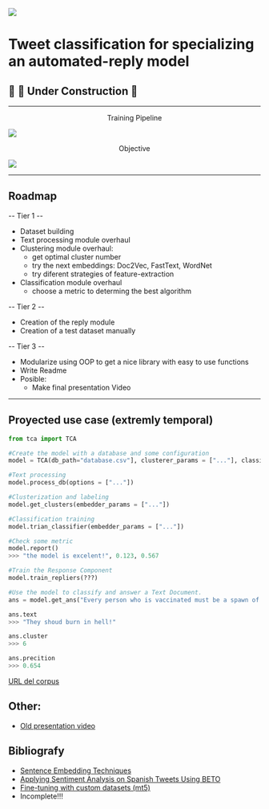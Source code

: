 ![](https://i.imgur.com/MW2UiDZ.png)

# Tweet classification for specializing an automated-reply model


## 👷 🚧 Under Construction 🚧

---

<center>Training Pipeline</center>  
  
![](https://i.imgur.com/jqXrqS3.png)

<center>Objective</center>  

![](https://i.imgur.com/3qBSEVD.png)

---
## __Roadmap__

-- Tier 1 --
* Dataset building
* Text processing module overhaul
* Clustering module overhaul:
    * get optimal cluster number
    * try the next embeddings: Doc2Vec, FastText, WordNet
    * try diferent strategies of feature-extraction
* Classification module overhaul  
    * choose a metric to determing the best algorithm

-- Tier 2 --
* Creation of the reply module
* Creation of a test dataset manually  

--  Tier 3 --
* Modularize using OOP to get a nice library with easy to use functions
* Write Readme
* Posible:   
    - Make final presentation Video

---

## Proyected use case (extremly temporal)

```python
from tca import TCA

#Create the model with a database and some configuration
model = TCA(db_path="database.csv"], clusterer_params = ["..."], classifier_params = ["..."] )

#Text processing
model.process_db(options = ["..."])

#Clusterization and labeling
model.get_clusters(embedder_params = ["..."])

#Classification training 
model.trian_classifier(embedder_params = ["..."])

#Check some metric
model.report()
>>> "the model is excelent!", 0.123, 0.567

#Train the Response Component
model.train_repliers(???)

#Use the model to classify and answer a Text Document.
ans = model.get_ans("Every person who is vaccinated must be a spawn of satan")

ans.text
>>> "They shoud burn in hell!"

ans.cluster
>>> 6

ans.precition
>>> 0.654

``` 

[URL del corpus](https://www.kaggle.com/mauroebordon/askreddit-qa)

## Other: 
* [Old presentation video](https://www.youtube.com/watch?v=YM8J4S4PLTI)

## Bibliografy
* [Sentence Embedding Techniques 
](http://www.stat.cmu.edu/~rnugent/PCMI2016/papers/DocClusterComparison.pdf)
* [Applying Sentiment Analysis on Spanish Tweets Using BETO](http://ceur-ws.org/Vol-2943/emoeval_paper9.pdf)
* [Fine-tuning with custom datasets (mt5)](https://huggingface.co/transformers/custom_datasets.html)
* Incomplete!!!
